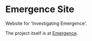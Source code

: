 # Emergence Site
Website for 'Investigating Emergence'.

The project itself is at [Emergence](https://github.com/Squalm/Emergence).
